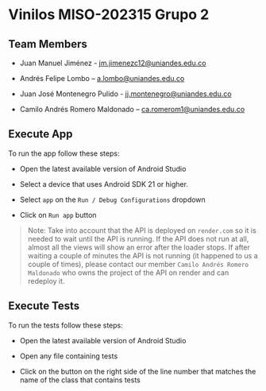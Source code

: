 # Vinilos MISO-202315 Grupo 2

## Team Members

- Juan Manuel Jiménez - jm.jimenezc12@uniandes.edu.co

- Andrés Felipe Lombo – a.lombo@uniandes.edu.co

- Juan José Montenegro Pulido - jj.montenegro@uniandes.edu.co

- Camilo Andrés Romero Maldonado – ca.romerom1@uniandes.edu.co

## Execute App

To run the app follow these steps:

- Open the latest available version of Android Studio

- Select a device that uses Android SDK 21 or higher.

- Select `app` on the `Run / Debug Configurations` dropdown

- Click on `Run app` button

> Note: Take into account that the API is deployed on `render.com` so it is needed to wait until the API is running.
> If the API does not run at all, almost all the views will show an error after the loader stops.
> If after waiting a couple of minutes the API is not running (it happened to us a couple of times), please contact our member `Camilo Andrés Romero Maldonado` who owns the project of the API on render and can redeploy it.

## Execute Tests

To run the tests follow these steps:

- Open the latest available version of Android Studio

- Open any file containing tests

- Click on the button on the right side of the line number that matches the name of the class that contains tests
